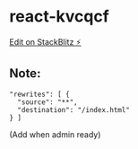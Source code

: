 # react-kvcqcf

[Edit on StackBlitz ⚡️](https://stackblitz.com/edit/react-kvcqcf)

## Note:

    "rewrites": [ {
      "source": "**",
      "destination": "/index.html"
    } ]

(Add when admin ready)

